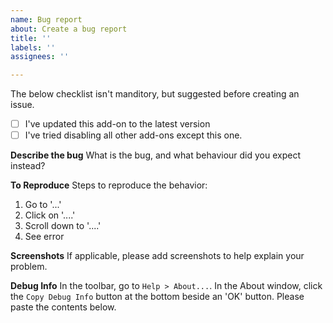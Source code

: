 ```yaml
---
name: Bug report
about: Create a bug report
title: ''
labels: ''
assignees: ''

---
```

The below checklist isn't manditory, but suggested before creating an issue.
- [ ] I've updated this add-on to the latest version
- [ ] I've tried disabling all other add-ons except this one.

**Describe the bug**
What is the bug, and what behaviour did you expect instead?

**To Reproduce**
Steps to reproduce the behavior:
1. Go to '...'
2. Click on '....'
3. Scroll down to '....'
4. See error

**Screenshots**
If applicable, please add screenshots to help explain your problem.

**Debug Info**
In the toolbar, go to `Help > About...`. In the About window, click the `Copy Debug Info` button at the bottom beside an 'OK' button. Please paste the contents below.
